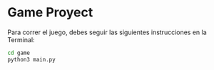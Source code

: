 #   Game Proyect

Para correr el juego, debes seguir las siguientes instrucciones en la Terminal:

```sh
cd game
python3 main.py
```